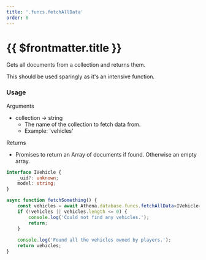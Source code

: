 ```yaml
---
title: '.funcs.fetchAllData'
order: 0
---
```


# {{ $frontmatter.title }}

Gets all documents from a collection and returns them.

This should be used sparingly as it's an intensive function.

### Usage

Arguments

* collection -> string
  * The name of the collection to fetch data from.
  * Example: 'vehicles'

Returns

* Promises to return an Array of documents if found. Otherwise an empty array.

```typescript
interface IVehicle {
    _uid?: unknown;
    model: string;
}

async function fetchSomething() {
    const vehicles = await Athena.database.funcs.fetchAllData<IVehicle>('vehicles');
    if (!vehicles || vehicles.length <= 0) {
        console.log('Could not find any vehicles.');
        return;
    }
    
    console.log('Found all the vehicles owned by players.');
    return vehicles;
}

```

